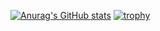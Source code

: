 [![Anurag's GitHub stats](https://github-readme-stats.vercel.app/api?username=RitsukiShuto)](https://github.com/RitsukiShuto/RitsukiShuto)
[![trophy](https://github-profile-trophy.vercel.app/?username=RitsukiShuto)](https://github.com/RitsukiShuto/RitsukiShuto)
